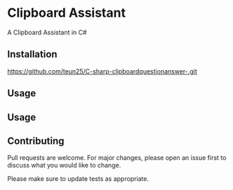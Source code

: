 # Clipboard Assistant

A Clipboard Assistant in C#

## Installation

https://github.com/teun25/C-sharp-clipboardquestionanswer-.git

## Usage


## Usage


## Contributing
Pull requests are welcome. For major changes, please open an issue first to discuss what you would like to change.

Please make sure to update tests as appropriate.
